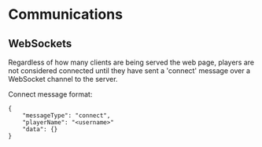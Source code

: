 # Communications

## WebSockets

Regardless of how many clients are being served the web page, players are not considered connected until they have sent a 'connect' message over a WebSocket channel to the server.

Connect message format:

```
{
    "messageType": "connect", 
    "playerName": "<username>"
    "data": {}
}
```

